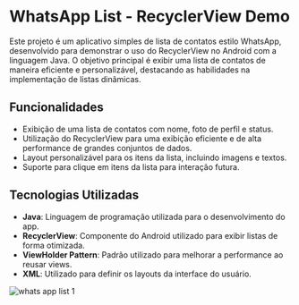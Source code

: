 # WhatsApp List - RecyclerView Demo

Este projeto é um aplicativo simples de lista de contatos estilo WhatsApp, desenvolvido para demonstrar o uso do RecyclerView no Android com a linguagem Java. O objetivo principal é exibir uma lista de contatos de maneira eficiente e personalizável, destacando as habilidades na implementação de listas dinâmicas.

## Funcionalidades

- Exibição de uma lista de contatos com nome, foto de perfil e status.
- Utilização do RecyclerView para uma exibição eficiente e de alta performance de grandes conjuntos de dados.
- Layout personalizável para os itens da lista, incluindo imagens e textos.
- Suporte para clique em itens da lista para interação futura.

## Tecnologias Utilizadas

- **Java**: Linguagem de programação utilizada para o desenvolvimento do app.
- **RecyclerView**: Componente do Android utilizado para exibir listas de forma otimizada.
- **ViewHolder Pattern**: Padrão utilizado para melhorar a performance ao reusar views.
- **XML**: Utilizado para definir os layouts da interface do usuário.


![whats app list 1](https://github.com/user-attachments/assets/36aacd17-0037-44fa-930e-7e9f9407f28a)
